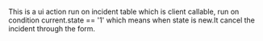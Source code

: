 This is a ui action run on incident table which is client callable, run on condition current.state == '1' which means when state is new.It cancel the incident through the form.
